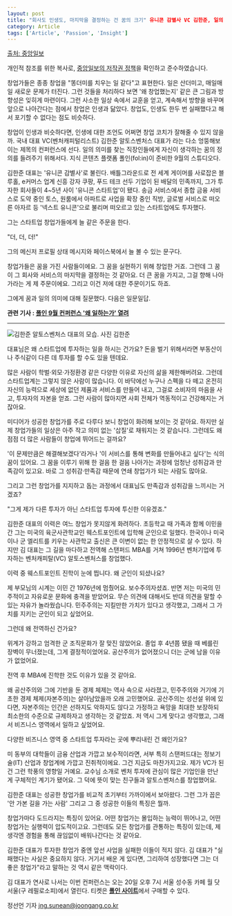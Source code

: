 ```yaml
---
layout: post
title: "회사도 인생도, 마지막을 결정하는 건 꿈의 크기" 유니콘 감별사 VC 김한준, 일의 의미를 말하다
category: Article
tags: ['Article', 'Passion', 'Insight']
---
```


[출처: 중앙일보](https://news.joins.com/article/22942860)

개인적 참조를 위한 복사로, [중앙일보의 저작권 정책](http://bbs.joins.com/app/myjoins_policy/163116)을 확인하고 준수하였습니다.
    
창업가들은 종종 창업을 "똥더미를 치우는 일 같다"고 표현한다. 일은 산더미고, 매일매일 새로운 문제가 터진다. 그런 것들을 처리하다 보면 '왜 창업했는지' 같은 큰 그림과 방향성은 잊히게 마련이다. 그런 사소한 일상 속에서 교훈을 얻고, 계속해서 방향을 바꾸며 앞으로 나아간다는 점에서 창업은 인생과 닮았다. 창업도, 인생도 한두 번 실패했다고 해서 포기할 수 없다는 점도 비슷하다.    
    
창업이 인생과 비슷하다면, 인생에 대한 조언도 어쩌면 창업 코치가 잘해줄 수 있지 않을까. 국내 대표 VC(벤처캐피털리스트) 김한준 알토스벤처스 대표가 라는 다소 엉뚱해보이는 제목의 컨퍼런스에 선다. 일의 의미를 찾는 직장인들에게 자신이 생각하는 꿈의 정의를 들려주기 위해서다. 지식 콘텐츠 플랫폼 폴인(fol:in)이 준비한 9월의 스튜디오다.   
    
김한준 대표는 '유니콘 감별사'로 불린다. 배틀그라운드로 전 세계 게이머를 사로잡은 블루홀, e커머스 업계 신흥 강자 쿠팡, 푸드 테크 선두 기업이 된 배달의 민족까지, 그가 투자한 회사들이 4~5년 사이 '유니콘 스타트업'이 됐다. 송금 서비스에서 종합 금융 서비스로 도약 중인 토스, 원룸에서 아파트로 사업을 확장 중인 직방, 글로벌 서비스로 떠오른 아자르 등 '넥스트 유니콘'으로 불리며 떠오르고 있는 스타트업에도 투자했다.   
    
그는 스타트업 창업가들에게 늘 같은 주문을 한다.     
    
"더, 더, 더!"

    
그의 메신저 프로필 상태 메시지와 페이스북에서 늘 볼 수 있는 문구다.   
    

창업가들은 꿈을 가진 사람들이에요. 그 꿈을 실현하기 위해 창업한 거죠. 그런데 그 꿈이 그 회사와 서비스의 마지막을 결정하는 것 같아요. 더 큰 꿈을 가지고, 그걸 향해 나아가라는 게 제 주문이에요. 그리고 이건 저에 대한 주문이기도 하죠. 

    
그에게 꿈과 일의 의미에 대해 질문했다. 다음은 일문일답.    
 

**관련 기사 : [폴인 9월 컨퍼런스 '왜 일하는가' 열려][1]**   
** **   

![김한준 알토스벤처스 대표의 모습. 사진 김한준](https://pds.joins.com/news/component/htmlphoto_mmdata/201809/05/528e8550-0d4f-4bdb-bb1d-ad385eaaa5f2.jpg)

대표님은 왜 스타트업에 투자하는 일을 하시는 건가요? 돈을 벌기 위해서라면 부동산이나 주식같이 다른 데 투자를 할 수도 있을 텐데요.

많은 사람이 학벌·외모·가정환경 같은 다양한 이유로 자신의 삶을 제한해버려요. 그런데 스타트업계는 그렇지 않은 사람이 많습니다. 이 바닥에선 누구나 스펙을 다 떼고 온전히 자신의 능력으로 세상에 없던 제품과 서비스를 만들어 내고, 그걸로 소비자의 마음을 사고, 투자자의 자본을 얻죠. 그런 사람이 많아지면 사회 전체가 역동적이고 건강해지는 거잖아요.

    

미디어가 성공한 창업가를 주로 다루다 보니 창업이 화려해 보이는 것 같아요. 하지만 실제 창업가들의 일상은 아주 작고 의미 없는 '삽질'로 채워지는 것 같습니다. 그런데도 왜 점점 더 많은 사람들이 창업에 뛰어드는 걸까요?

'이 문제만큼은 해결해보겠다'라거나 '이 서비스를 통해 변화를 만들어내고 싶다'는 식의 꿈이 있어요. 그 꿈을 이루기 위해 한 걸음 한 걸음 나아가는 과정에 엄청난 성취감과 만족감이 있고요. 바로 그 성취감·만족감 때문에 연쇄 창업가가 되는 사람도 많아요.

    

그리고 그런 창업가를 지지하고 돕는 과정에서 대표님도 만족감과 성취감을 느끼시는 거겠죠?

"그게 제가 다른 투자가 아닌 스타트업 투자에 투신한 이유겠죠."

    
김한준 대표의 이력은 여느 창업가 못지않게 화려하다. 초등학교 때 가족과 함께 이민을 간 그는 미국의 육군사관학교인 웨스트포인트에 입학해 군인으로 일했다. 한국이나 미국이나 군 엘리트를 키우는 사관학교 출신은 큰 이변이 없는 한 안정적으로 살 수 있다. 하지만 김 대표는 그 길을 마다하고 전역해 스탠퍼드 MBA를 거쳐 1996년 벤처기업에 투자하는 벤처캐피탈(VC) 알토스벤처스를 창업했다.   

이력 중 웨스트포인트 진학이 눈에 띕니다. 왜 군인이 되셨나요?

제 부모님의 시계는 이민 간 1976년에 멈췄어요. 보수주의자셨죠. 반면 저는 미국의 민주적이고 자유로운 문화에 충격을 받았어요. 무슨 의견에 대해서도 반대 의견을 말할 수 있는 자유가 놀라웠습니다. 민주주의는 지킬만한 가치가 있다고 생각했고, 그래서 그 가치를 지키는 군인이 되고 싶었어요.

    

그런데 왜 전역하신 건가요?

위계가 강하고 엄격한 군 조직문화가 잘 맞진 않았어요. 졸업 후 4년쯤 됐을 때 베를린 장벽이 무너졌는데, 그게 결정적이었어요. 공산주의가 없어졌으니 더는 군에 남을 이유가 없었어요.

    

전역 후 MBA에 진학한 것도 이유가 있을 것 같아요.

왜 공산주의와 그에 기반을 둔 경제 체제는 역사 속으로 사라졌고, 민주주의와 거기에 기초한 경제 체제(자본주의)는 살아남았을까 오래 고민했어요. 공산주의는 성선설 위에 있다면, 자본주의는 인간은 선하지도 악하지도 않다고 가정하고 욕망을 최대한 보장하되 최소한의 수준으로 규제하자고 생각하는 것 같았죠. 저 역시 그게 맞다고 생각했고, 그래서 비즈니스 영역에서 일하고 싶었어요.

    

다양한 비즈니스 영역 중 스타트업 투자라는 곳에 뿌리내린 건 왜인가요?

미 동부의 대학들이 금융 산업과 가깝고 보수적이라면, 서부 특히 스탠퍼드대는 정보기술(IT) 산업과 창업계에 가깝고 진취적이에요. 그건 지금도 마찬가지고요. 제가 VC가 된 건 그런 학풍의 영향일 거예요. 교수님 소개로 벤처 투자에 관심이 많은 기업인을 만난 게 구체적인 계기가 됐어요. 그 덕에 뜻이 맞는 친구들과 알토스벤처스를 창업했어요.

    
김한준 대표는 성공한 창업가를 비교적 초기부터 가까이에서 보아왔다. 그런 그가 꼽은 '안 가본 길을 가는 사람' 그리고 그 중 성공한 이들의 특징은 뭘까.   
  

창업가마다 도드라지는 특징이 있어요. 어떤 창업가는 몰입하는 능력이 뛰어나고, 어떤 창업가는 실행력이 압도적이고요. 그런데도 모든 창업가를 관통하는 특징이 있는데, 제 생각엔 경험을 통해 끊임없이 배워나간다는 것 같아요. 

    
김한준 대표가 투자한 창업가 중엔 앞선 사업을 실패한 이들이 적지 않다. 김 대표가 "실패했다는 사실은 중요하지 않다. 거기서 배운 게 있다면, 그리하여 성장했다면 그는 더 좋은 창업가"라고 말하는 것 역시 같은 맥락이다.   
    
김 대표가 연사로 나서는 이번 컨퍼런스는 오는 20일 오후 7시 서울 성수동 카페 월 닷 서울(구 레필로소피)에서 열린다. 티켓은 [**폴인 사이트**][2]에서 구매할 수 있다.     
    
정선언 기자 jng.sunean@joongang.co.kr   

[1]: https://news.joins.com/article/22942694
[2]: https://www.folin.co/studio/4/view

  